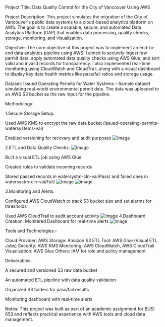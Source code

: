 Project Title:
Data Quality Control for the City of Vancouver Using AWS

Project Description:
This project simulates the migration of the City of Vancouver's public data systems to a cloud-based analytics platform on AWS. The goal is to create a scalable, secure, and automated Data Analytics Platform (DAP) that enables data processing, quality checks, storage, monitoring, and visualization.

Objective:
The core objective of this project was to implement an end-to-end data analytics pipeline using AWS. I aimed to securely ingest raw permit data, apply automated data quality checks using AWS Glue, and sort valid and invalid records for transparency. I also implemented real-time monitoring using CloudWatch and CloudTrail, along with a visual dashboard to display key data health metrics like pass/fail ratios and storage usage.

Dataset:
Issued Operating Permits for Water Systems – Sample dataset simulating real-world environmental permit data. The data was uploaded to an AWS S3 bucket as the raw input for the pipeline.

Methodology:

1.Secure Storage Setup:

Used AWS KMS to encrypt the raw data bucket (issued-operating-permits-watersystems-vai)

Enabled versioning for recovery and audit purposes ![Image](https://github.com/user-attachments/assets/cbe63b8c-c9dd-462d-a822-50089c083574)

2.ETL and Data Quality Checks: ![Image](https://github.com/user-attachments/assets/c23d4171-3084-4149-8200-9f7753f5ed40)

Built a visual ETL job using AWS Glue 

Created rules to validate incoming records

Stored passed records in watersystm-cln-vai/Pass/ and failed ones in watersystm-cln-vai/Fail/ ![Image](https://github.com/user-attachments/assets/20743f09-8bb1-4eeb-aa0e-4113463fbd80)
![image](https://github.com/user-attachments/assets/544aefb4-700e-4e72-867c-2e253b7103bd)


3.Monitoring and Alerts:

Configured AWS CloudWatch to track S3 bucket size and set alarms for thresholds

Used AWS CloudTrail to audit account activity
![Image](https://github.com/user-attachments/assets/db91ef94-d439-4c02-a142-598a0a5f8a91)
4.Dashboard Creation:
Monitered Dashboard for real-time alerts
![Image](https://github.com/user-attachments/assets/0c83e5a2-dab6-457b-a71a-7464755e669e)


Tools and Technologies:-

Cloud Provider: AWS
Storage: Amazon S3
ETL Tool: AWS Glue (Visual ETL Jobs)
Security: AWS KMS
Monitoring: AWS CloudWatch, AWS CloudTrail
Visualization: AWS Glue
Others: IAM for role and policy management

Deliverables:

A secured and versioned S3 raw data bucket

An automated ETL pipeline with data quality validation

Organized S3 folders for pass/fail results

Monitoring dashboard with real-time alerts

Notes:
This project was built as part of an academic assignment for BUSI 653 and reflects practical experience with AWS tools and cloud data management.


